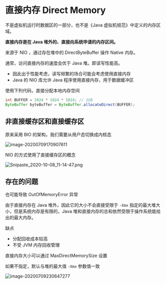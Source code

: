 # 直接内存 Direct Memory

不是虚拟机运行时数据区的一部分，也不是《Java 虚拟机规范》中定义的内存区域。

**直接内存是在 Java 堆外的、直接向系统申请的内存区间。**

来源于 NIO ，通过存在堆中的 DirectByteBuffer 操作 Native 内存。

通常，访问直接内存的速度会优于 Java 堆。即读写性能高。

- 因此出于性能考虑，读写频繁的场合可能会考虑使用直接内存
- Java 的 NIO 库允许 Java 程序使用直接内存，用于数据缓冲区

使用下列代码，直接分配本地内存空间

```java
int BUFFER = 1024 * 1024 * 1024; // 1GB
ByteBuffer byteBuffer = ByteBuffer.allocateDirect(BUFFER);
```

## 非直接缓存区和直接缓存区

原来采用 BIO 的架构，我们需要从用户态切换成内核态

![image-20200709170907611](https://gitee.com/xlshi/blog_img/raw/master/img/20201012110421.png)

NIO 的方式使用了直接缓存区的概念

![Snipaste_2020-10-08_11-14-47.png](https://gitee.com/xlshi/blog_img/raw/master/img/20201012110433.png)

## 存在的问题

也可能导致 OutOfMemoryError 异常

由于直接内存在 Java 堆外，因此它的大小不会直接受限于 `-Xmx` 指定的最大堆大小，但是系统内存是有限的，Java 堆和直接内存的总和依然受限于操作系统能给出的最大内存。

缺点

- 分配回收成本较高
- 不受 JVM 内存回收管理

直接内存大小可以通过 MaxDirectMemorySize 设置

如果不指定，默认与堆的最大值 `-Xmx` 参数值一致

![image-20200709230647277](https://gitee.com/xlshi/blog_img/raw/master/img/20201012110436.png)